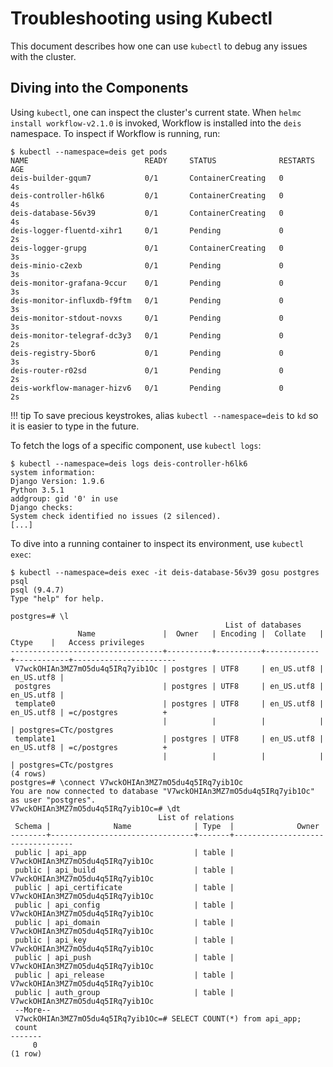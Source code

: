 # Troubleshooting using Kubectl

This document describes how one can use `kubectl` to debug any issues with the cluster.

## Diving into the Components

Using `kubectl`, one can inspect the cluster's current state. When `helmc install workflow-v2.1.0`
is invoked, Workflow is installed into the `deis` namespace. To inspect if Workflow is running,
run:

	$ kubectl --namespace=deis get pods
	NAME                          READY     STATUS              RESTARTS   AGE
	deis-builder-gqum7            0/1       ContainerCreating   0          4s
	deis-controller-h6lk6         0/1       ContainerCreating   0          4s
	deis-database-56v39           0/1       ContainerCreating   0          4s
	deis-logger-fluentd-xihr1     0/1       Pending             0          2s
	deis-logger-grupg             0/1       ContainerCreating   0          3s
	deis-minio-c2exb              0/1       Pending             0          3s
	deis-monitor-grafana-9ccur    0/1       Pending             0          3s
	deis-monitor-influxdb-f9ftm   0/1       Pending             0          3s
	deis-monitor-stdout-novxs     0/1       Pending             0          3s
	deis-monitor-telegraf-dc3y3   0/1       Pending             0          2s
	deis-registry-5bor6           0/1       Pending             0          3s
	deis-router-r02sd             0/1       Pending             0          2s
	deis-workflow-manager-hizv6   0/1       Pending             0          2s

!!! tip
	To save precious keystrokes, alias `kubectl --namespace=deis` to `kd` so it is easier to type
	in the future.

To fetch the logs of a specific component, use `kubectl logs`:

	$ kubectl --namespace=deis logs deis-controller-h6lk6
	system information:
	Django Version: 1.9.6
	Python 3.5.1
	addgroup: gid '0' in use
	Django checks:
	System check identified no issues (2 silenced).
	[...]

To dive into a running container to inspect its environment, use `kubectl exec`:

	$ kubectl --namespace=deis exec -it deis-database-56v39 gosu postgres psql
	psql (9.4.7)
	Type "help" for help.

	postgres=# \l
	                                                List of databases
	               Name               |  Owner   | Encoding |  Collate   |   Ctype    |   Access privileges
	----------------------------------+----------+----------+------------+------------+-----------------------
	 V7wckOHIAn3MZ7mO5du4q5IRq7yib1Oc | postgres | UTF8     | en_US.utf8 | en_US.utf8 |
	 postgres                         | postgres | UTF8     | en_US.utf8 | en_US.utf8 |
	 template0                        | postgres | UTF8     | en_US.utf8 | en_US.utf8 | =c/postgres          +
	                                  |          |          |            |            | postgres=CTc/postgres
	 template1                        | postgres | UTF8     | en_US.utf8 | en_US.utf8 | =c/postgres          +
	                                  |          |          |            |            | postgres=CTc/postgres
	(4 rows)
	postgres=# \connect V7wckOHIAn3MZ7mO5du4q5IRq7yib1Oc
	You are now connected to database "V7wckOHIAn3MZ7mO5du4q5IRq7yib1Oc" as user "postgres".
	V7wckOHIAn3MZ7mO5du4q5IRq7yib1Oc=# \dt
	                                 List of relations
	 Schema |              Name              | Type  |              Owner
	--------+--------------------------------+-------+----------------------------------
	 public | api_app                        | table | V7wckOHIAn3MZ7mO5du4q5IRq7yib1Oc
	 public | api_build                      | table | V7wckOHIAn3MZ7mO5du4q5IRq7yib1Oc
	 public | api_certificate                | table | V7wckOHIAn3MZ7mO5du4q5IRq7yib1Oc
	 public | api_config                     | table | V7wckOHIAn3MZ7mO5du4q5IRq7yib1Oc
	 public | api_domain                     | table | V7wckOHIAn3MZ7mO5du4q5IRq7yib1Oc
	 public | api_key                        | table | V7wckOHIAn3MZ7mO5du4q5IRq7yib1Oc
	 public | api_push                       | table | V7wckOHIAn3MZ7mO5du4q5IRq7yib1Oc
	 public | api_release                    | table | V7wckOHIAn3MZ7mO5du4q5IRq7yib1Oc
	 public | auth_group                     | table | V7wckOHIAn3MZ7mO5du4q5IRq7yib1Oc
	 --More--
	 V7wckOHIAn3MZ7mO5du4q5IRq7yib1Oc=# SELECT COUNT(*) from api_app;
	 count
	-------
	     0
	(1 row)
